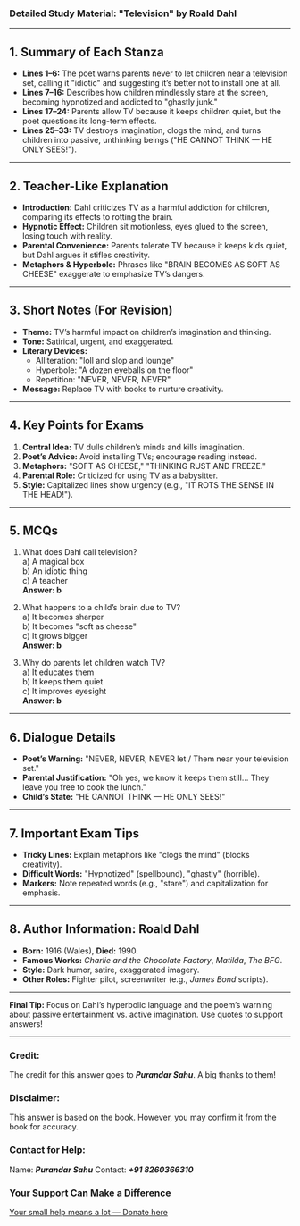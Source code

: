### **Detailed Study Material: "Television" by Roald Dahl**  

---

## **1. Summary of Each Stanza**  

- **Lines 1–6:** The poet warns parents never to let children near a television set, calling it "idiotic" and suggesting it’s better not to install one at all.  
- **Lines 7–16:** Describes how children mindlessly stare at the screen, becoming hypnotized and addicted to "ghastly junk."  
- **Lines 17–24:** Parents allow TV because it keeps children quiet, but the poet questions its long-term effects.  
- **Lines 25–33:** TV destroys imagination, clogs the mind, and turns children into passive, unthinking beings ("HE CANNOT THINK — HE ONLY SEES!").  

---

## **2. Teacher-Like Explanation**  

- **Introduction:** Dahl criticizes TV as a harmful addiction for children, comparing its effects to rotting the brain.  
- **Hypnotic Effect:** Children sit motionless, eyes glued to the screen, losing touch with reality.  
- **Parental Convenience:** Parents tolerate TV because it keeps kids quiet, but Dahl argues it stifles creativity.  
- **Metaphors & Hyperbole:** Phrases like "BRAIN BECOMES AS SOFT AS CHEESE" exaggerate to emphasize TV’s dangers.  

---

## **3. Short Notes (For Revision)**  

- **Theme:** TV’s harmful impact on children’s imagination and thinking.  
- **Tone:** Satirical, urgent, and exaggerated.  
- **Literary Devices:**  
  - Alliteration: "loll and slop and lounge"  
  - Hyperbole: "A dozen eyeballs on the floor"  
  - Repetition: "NEVER, NEVER, NEVER"  
- **Message:** Replace TV with books to nurture creativity.  

---

## **4. Key Points for Exams**  

1. **Central Idea:** TV dulls children’s minds and kills imagination.  
2. **Poet’s Advice:** Avoid installing TVs; encourage reading instead.  
3. **Metaphors:** "SOFT AS CHEESE," "THINKING RUST AND FREEZE."  
4. **Parental Role:** Criticized for using TV as a babysitter.  
5. **Style:** Capitalized lines show urgency (e.g., "IT ROTS THE SENSE IN THE HEAD!").  

---

## **5. MCQs**  

1. What does Dahl call television?  
   a) A magical box  
   b) An idiotic thing  
   c) A teacher  
   **Answer: b**  

2. What happens to a child’s brain due to TV?  
   a) It becomes sharper  
   b) It becomes "soft as cheese"  
   c) It grows bigger  
   **Answer: b**  

3. Why do parents let children watch TV?  
   a) It educates them  
   b) It keeps them quiet  
   c) It improves eyesight  
   **Answer: b**  

---

## **6. Dialogue Details**  

- **Poet’s Warning:** "NEVER, NEVER, NEVER let / Them near your television set."  
- **Parental Justification:** "Oh yes, we know it keeps them still... They leave you free to cook the lunch."  
- **Child’s State:** "HE CANNOT THINK — HE ONLY SEES!"  

---

## **7. Important Exam Tips**  

- **Tricky Lines:** Explain metaphors like "clogs the mind" (blocks creativity).  
- **Difficult Words:** "Hypnotized" (spellbound), "ghastly" (horrible).  
- **Markers:** Note repeated words (e.g., "stare") and capitalization for emphasis.  

---

## **8. Author Information: Roald Dahl**  

- **Born:** 1916 (Wales), **Died:** 1990.  
- **Famous Works:** *Charlie and the Chocolate Factory*, *Matilda*, *The BFG*.  
- **Style:** Dark humor, satire, exaggerated imagery.  
- **Other Roles:** Fighter pilot, screenwriter (e.g., *James Bond* scripts).  

--- 

**Final Tip:** Focus on Dahl’s hyperbolic language and the poem’s warning about passive entertainment vs. active imagination. Use quotes to support answers!


---


### **Credit:**
The credit for this answer goes to ***Purandar Sahu***. A big thanks to them!

### **Disclaimer:**
This answer is based on the book. However, you may confirm it from the book for accuracy.

### **Contact for Help:**
Name: ***Purandar Sahu***
Contact: ***+91 8260366310***

### **Your Support Can Make a Difference**
[Your small help means a lot — Donate here](https://ipinkusahu.github.io/payment-to-purandarsahu/)
